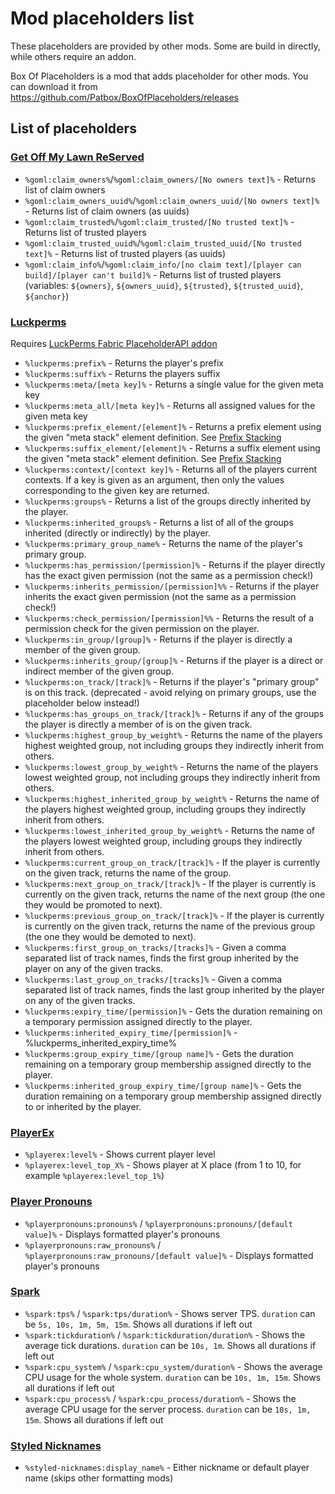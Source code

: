 # Mod placeholders list
These placeholders are provided by other mods. Some are build in directly, while others require an addon.

Box Of Placeholders is a mod that adds placeholder for other mods.
You can download it from https://github.com/Patbox/BoxOfPlaceholders/releases

## List of placeholders

### [Get Off My Lawn ReServed](https://pb4.eu/#get-off-my-lawn)

- `%goml:claim_owners%`/`%goml:claim_owners/[No owners text]%` - Returns list of claim owners
- `%goml:claim_owners_uuid%`/`%goml:claim_owners_uuid/[No owners text]%` - Returns list of claim owners (as uuids)
- `%goml:claim_trusted%`/`%goml:claim_trusted/[No trusted text]%` - Returns list of trusted players
- `%goml:claim_trusted_uuid%`/`%goml:claim_trusted_uuid/[No trusted text]%` - Returns list of trusted players (as uuids)
- `%goml:claim_info%`/`%goml:claim_info/[no claim text]/[player can build]/[player can't build]%` - Returns list of trusted players (variables: `${owners}`, `${owners_uuid}`, `${trusted}`, `${trusted_uuid}`, `${anchor}`)

### [Luckperms](https://luckperms.net/)
Requires [LuckPerms Fabric PlaceholderAPI addon](https://ci.lucko.me/job/LuckPermsPlaceholders/)

- `%luckperms:prefix%` - Returns the player's prefix
- `%luckperms:suffix%` - Returns the players suffix
- `%luckperms:meta/[meta key]%` - Returns a single value for the given meta key
- `%luckperms:meta_all/[meta key]%` - Returns all assigned values for the given meta key
- `%luckperms:prefix_element/[element]%` - Returns a prefix element using the given "meta stack" element definition. See [Prefix Stacking](https://luckperms.net/wiki/Prefix-&-Suffix-Stacking)
- `%luckperms:suffix_element/[element]%` - Returns a suffix element using the given "meta stack" element definition. See [Prefix Stacking](https://luckperms.net/wiki/Prefix-&-Suffix-Stacking)
- `%luckperms:context/[context key]%` - Returns all of the players current contexts. If a key is given as an argument, then only the values corresponding to the given key are returned.
- `%luckperms:groups%` - Returns a list of the groups directly inherited by the player.
- `%luckperms:inherited_groups%` - Returns a list of all of the groups inherited (directly or indirectly) by the player.
- `%luckperms:primary_group_name%` - Returns the name of the player's primary group.
- `%luckperms:has_permission/[permission]%` - Returns if the player directly has the exact given permission (not the same as a permission check!)
- `%luckperms:inherits_permission/[permission]%%` - Returns if the player inherits the exact given permission (not the same as a permission check!)
- `%luckperms:check_permission/[permission]%%` - Returns the result of a permission check for the given permission on the player.
- `%luckperms:in_group/[group]%` - Returns if the player is directly a member of the given group.
- `%luckperms:inherits_group/[group]%` - Returns if the player is a direct or indirect member of the given group.
- `%luckperms:on_track/[track]%` - Returns if the player's "primary group" is on this track. (deprecated - avoid relying on primary groups, use the placeholder below instead!)
- `%luckperms:has_groups_on_track/[track]%` - Returns if any of the groups the player is directly a member of is on the given track.
- `%luckperms:highest_group_by_weight%` - Returns the name of the players highest weighted group, not including groups they indirectly inherit from others.
- `%luckperms:lowest_group_by_weight%` - Returns the name of the players lowest weighted group, not including groups they indirectly inherit from others.
- `%luckperms:highest_inherited_group_by_weight%` - Returns the name of the players highest weighted group, including groups they indirectly inherit from others.
- `%luckperms:lowest_inherited_group_by_weight%` - Returns the name of the players lowest weighted group, including groups they indirectly inherit from others.
- `%luckperms:current_group_on_track/[track]%` - If the player is currently on the given track, returns the name of the group.
- `%luckperms:next_group_on_track/[track]%` - If the player is currently is currently on the given track, returns the name of the next group (the one they would be promoted to next).
- `%luckperms:previous_group_on_track/[track]%` - If the player is currently is currently on the given track, returns the name of the previous group (the one they would be demoted to next).
- `%luckperms:first_group_on_tracks/[tracks]%` - Given a comma separated list of track names, finds the first group inherited by the player on any of the given tracks.
- `%luckperms:last_group_on_tracks/[tracks]%` - Given a comma separated list of track names, finds the last group inherited by the player on any of the given tracks.
- `%luckperms:expiry_time/[permission]%` - Gets the duration remaining on a temporary permission assigned directly to the player.
- `%luckperms:inherited_expiry_time/[permission]%` - %luckperms_inherited_expiry_time%
- `%luckperms:group_expiry_time/[group name]%` - Gets the duration remaining on a temporary group membership assigned directly to the player.
- `%luckperms:inherited_group_expiry_time/[group name]%` - Gets the duration remaining on a temporary group membership assigned directly to or inherited by the player.

### [PlayerEx](https://www.curseforge.com/minecraft/mc-mods/playerex)
- `%playerex:level%` - Shows current player level
- `%playerex:level_top_X%` - Shows player at X place (from 1 to 10, for example `%playerex:level_top_1%`)

### [Player Pronouns](https://modrinth.com/mod/player-pronouns)
- `%playerpronouns:pronouns%` / `%playerpronouns:pronouns/[default value]%` - Displays formatted player's pronouns
- `%playerpronouns:raw_pronouns%` / `%playerpronouns:raw_pronouns/[default value]%` - Displays formatted player's pronouns

### [Spark](https://spark.lucko.me/download)
- `%spark:tps%` / `%spark:tps/duration%` - Shows server TPS. `duration` can be `5s, 10s, 1m, 5m, 15m`. Shows all durations if left out
- `%spark:tickduration%` / `%spark:tickduration/duration%` - Shows the average tick durations. `duration` can be `10s, 1m`. Shows all durations if left out
- `%spark:cpu_system%` / `%spark:cpu_system/duration%` - Shows the average CPU usage for the whole system. `duration` can be `10s, 1m, 15m`. Shows all durations if left out
- `%spark:cpu_process%` / `%spark:cpu_process/duration%` - Shows the average CPU usage for the server process. `duration` can be `10s, 1m, 15m`. Shows all durations if left out

### [Styled Nicknames](https://www.curseforge.com/minecraft/mc-mods/styled-nicknames)
- `%styled-nicknames:display_name%` - Either nickname or default player name (skips other formatting mods)
